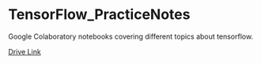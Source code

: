 # TensorFlow_PracticeNotes
Google Colaboratory notebooks covering different topics about tensorflow.

[Drive Link](https://drive.google.com/drive/folders/16268EkfyCBljTMNWS0Krw0xQ4WiLS1f6?usp=sharing)
